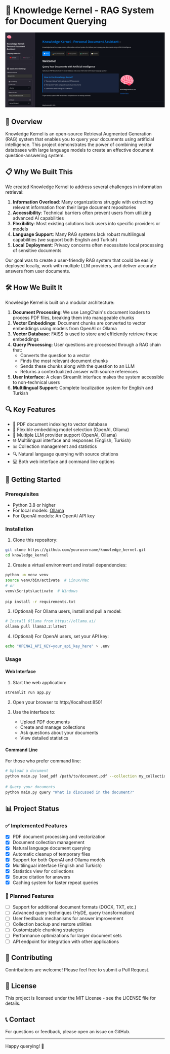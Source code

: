 # 🧠 Knowledge Kernel - RAG System for Document Querying

![Knowledge Kernel Interface](./docs/images/arayuz.png)

## 🌟 Overview

Knowledge Kernel is an open-source Retrieval Augmented Generation (RAG) system that enables you to query your documents using artificial intelligence. This project demonstrates the power of combining vector databases with large language models to create an effective document question-answering system.

## 📋 Why We Built This

We created Knowledge Kernel to address several challenges in information retrieval:

1. **Information Overload**: Many organizations struggle with extracting relevant information from their large document repositories
2. **Accessibility**: Technical barriers often prevent users from utilizing advanced AI capabilities
3. **Flexibility**: Most existing solutions lock users into specific providers or models
4. **Language Support**: Many RAG systems lack robust multilingual capabilities (we support both English and Turkish)
5. **Local Deployment**: Privacy concerns often necessitate local processing of sensitive documents

Our goal was to create a user-friendly RAG system that could be easily deployed locally, work with multiple LLM providers, and deliver accurate answers from user documents.

## 🛠️ How We Built It

Knowledge Kernel is built on a modular architecture:

1. **Document Processing**: We use LangChain's document loaders to process PDF files, breaking them into manageable chunks
2. **Vector Embeddings**: Document chunks are converted to vector embeddings using models from OpenAI or Ollama
3. **Vector Database**: FAISS is used to store and efficiently retrieve these embeddings
4. **Query Processing**: User questions are processed through a RAG chain that:
   - Converts the question to a vector
   - Finds the most relevant document chunks
   - Sends these chunks along with the question to an LLM
   - Returns a contextualized answer with source references
5. **User Interface**: A clean Streamlit interface makes the system accessible to non-technical users
6. **Multilingual Support**: Complete localization system for English and Turkish

## 🔍 Key Features

- 📄 PDF document indexing to vector database
- 🔄 Flexible embedding model selection (OpenAI, Ollama)
- 🤖 Multiple LLM provider support (OpenAI, Ollama)
- 🌐 Multilingual interface and responses (English, Turkish)
- 📊 Collection management and statistics
- 🔍 Natural language querying with source citations
- 💻 Both web interface and command line options

## 🚀 Getting Started

### Prerequisites

- Python 3.8 or higher
- For local models: [Ollama](https://ollama.ai/)
- For OpenAI models: An OpenAI API key

### Installation

1. Clone this repository:
```bash
git clone https://github.com/yourusername/knowledge_kernel.git
cd knowledge_kernel
```

2. Create a virtual environment and install dependencies:
```bash
python -m venv venv
source venv/bin/activate  # Linux/Mac
# or
venv\Scripts\activate  # Windows

pip install -r requirements.txt
```

3. (Optional) For Ollama users, install and pull a model:
```bash
# Install Ollama from https://ollama.ai/
ollama pull llama3.2:latest
```

4. (Optional) For OpenAI users, set your API key:
```bash
echo "OPENAI_API_KEY=your_api_key_here" > .env
```

### Usage

#### Web Interface

1. Start the web application:
```bash
streamlit run app.py
```

2. Open your browser to http://localhost:8501

3. Use the interface to:
   - Upload PDF documents
   - Create and manage collections
   - Ask questions about your documents
   - View detailed statistics

#### Command Line

For those who prefer command line:

```bash
# Upload a document
python main.py load_pdf /path/to/document.pdf --collection my_collection

# Query your documents
python main.py query "What is discussed in the document?"
```

## 📊 Project Status

### ✅ Implemented Features
- [x] PDF document processing and vectorization
- [x] Document collection management
- [x] Natural language document querying
- [x] Automatic cleanup of temporary files
- [x] Support for both OpenAI and Ollama models
- [x] Multilingual interface (English and Turkish)
- [x] Statistics view for collections
- [x] Source citation for answers
- [x] Caching system for faster repeat queries

### 📝 Planned Features
- [ ] Support for additional document formats (DOCX, TXT, etc.)
- [ ] Advanced query techniques (HyDE, query transformation)
- [ ] User feedback mechanisms for answer improvement
- [ ] Collection backup and restore utilities
- [ ] Customizable chunking strategies
- [ ] Performance optimizations for larger document sets
- [ ] API endpoint for integration with other applications

## 🤝 Contributing

Contributions are welcome! Please feel free to submit a Pull Request.

## 📜 License

This project is licensed under the MIT License - see the LICENSE file for details.

## 📞 Contact

For questions or feedback, please open an issue on GitHub.

---

Happy querying! 🚀 